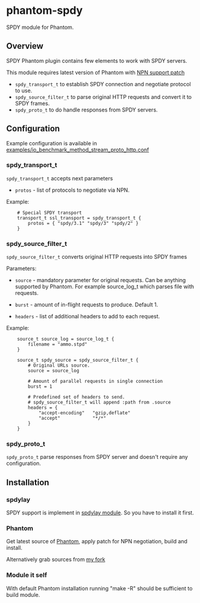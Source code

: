 # phantom-spdy

SPDY module for Phantom.

## Overview

SPDY Phantom plugin contains few elements to work with SPDY servers.

This module requires latest version of Phantom with [NPN support patch](https://github.com/mamchits/phantom/pull/9)

* `spdy_transport_t` to establish SPDY connection and negotiate protocol to
  use.
* `spdy_source_filter_t` to parse original HTTP requests and convert it to
  SPDY frames.
* `spdy_proto_t` to do handle responses from SPDY servers.

## Configuration

Example configuration is available in [examples/io_benchmark_method_stream_proto_http.conf](https://github.com/bacek/phantom-spdy/blob/master/examples/io_benchmark_method_stream_proto_http.conf)

### spdy_transport_t

`spdy_transport_t` accepts next parameters

* `protos` - list of protocols to negotiate via NPN.

Example:

        # Special SPDY transport
        transport_t ssl_transport = spdy_transport_t {
            protos = { "spdy/3.1" "spdy/3" "spdy/2" }
        }

### spdy_source_filter_t

`spdy_source_filter_t` converts original HTTP requests into SPDY frames

Parameters:

* `source` - mandatory parameter for original requests. Can be anything supported
  by Phantom. For example source_log_t which parses file with requests.

* `burst` - amount of in-flight requests to produce. Default 1.

* `headers` - list of additional headers to add to each request.

Example:

        source_t source_log = source_log_t {
            filename = "ammo.stpd"
        }

        source_t spdy_source = spdy_source_filter_t {
            # Original URLs source.
            source = source_log

            # Amount of parallel requests in single connection
            burst = 1

            # Predefined set of headers to send.
            # spdy_source_filter_t will append :path from .source
            headers = {
                "accept-encoding"   "gzip,deflate"
                "accept"            "*/*"
            }
        }

### spdy_proto_t

`spdy_proto_t` parse responses from SPDY server and doesn't require any
configuration.


## Installation

### spdylay

SPDY support is implement in [spdylay module](https://github.com/tatsuhiro-t/spdylay). So you have to install it
first.

### Phantom

Get latest source of [Phantom](https://github.com/mamchits/phantom), apply patch
for NPN negotiation, build and install.

Alternatively grab sources from [my fork](https://github.com/bacek/phantom/tree/spdy_support_2)

### Module it self

With default Phantom installation running "make -R" should be sufficient to
build module.
